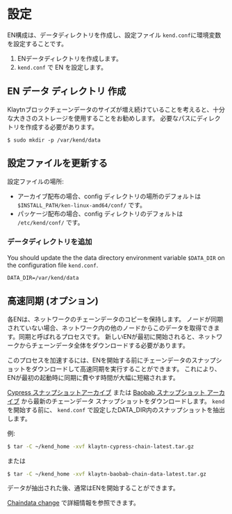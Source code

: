 # 設定 <a id="configuration"></a>

EN構成は、データディレクトリを作成し、設定ファイル `kend.conf`に環境変数を設定することです。

1. ENデータディレクトリを作成します。
2. `kend.conf` で EN を設定します。

## EN データ ディレクトリ 作成 <a id="en-data-directory-creation"></a>

Klaytnブロックチェーンデータのサイズが増え続けていることを考えると、十分な大きさのストレージを使用することをお勧めします。 必要なパスにディレクトリを作成する必要があります。

```text
$ sudo mkdir -p /var/kend/data
```

## 設定ファイルを更新する <a id="update-the-configuration-file"></a>

設定ファイルの場所:

* アーカイブ配布の場合、config ディレクトリの場所のデフォルトは `$INSTALL_PATH/ken-linux-amd64/conf/` です。
* パッケージ配布の場合、config ディレクトリのデフォルトは `/etc/kend/conf/` です。

### データディレクトリを追加  <a id="add-data-directory"></a>

You should update the the data directory environment variable `$DATA_DIR` on the configuration file `kend.conf`.

```text
DATA_DIR=/var/kend/data
```

## 高速同期 \(オプション\) <a id="fast-sync-optional"></a>

各ENは、ネットワークのチェーンデータのコピーを保持します。 ノードが同期されていない場合、ネットワーク内の他のノードからこのデータを取得できます。同期と呼ばれるプロセスです。 新しいENが最初に開始されると、ネットワークからチェーンデータ全体をダウンロードする必要があります。

このプロセスを加速するには、ENを開始する前にチェーンデータのスナップショットをダウンロードして高速同期を実行することができます。 これにより、ENが最初の起動時に同期に費やす時間が大幅に短縮されます。

[Cypress スナップショットアーカイブ](http://packages.klaytn.net/cypress/chaindata/) または [Baobab スナップショット アーカイブ](http://packages.klaytn.net/baobab/chaindata/) から最新のチェーンデータ スナップショットをダウンロードします。 `kend`を開始する前に、 `kend.conf` で設定したDATA\_DIR内のスナップショットを抽出します。

例:

```bash
$ tar -C ~/kend_home -xvf klaytn-cypress-chain-latest.tar.gz
```

または

```bash
$ tar -C ~/kend_home -xvf klaytn-baobab-chain-data-latest.tar.gz
```

データが抽出された後、通常はENを開始することができます。

[Chaindata change](../../../../operation-guide/chaindata-change.md) で詳細情報を参照できます。

## <a id="en-start-stop-status"></a>

